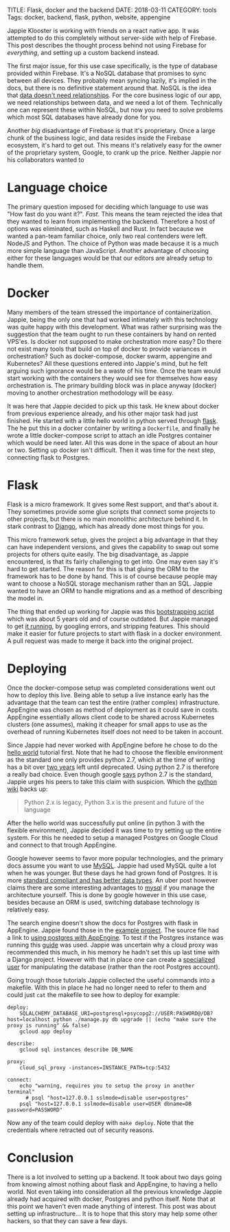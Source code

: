 TITLE: Flask, docker and the backend
DATE: 2018-03-11
CATEGORY: tools
Tags: docker, backend, flask, python, website, appengine

Jappie Klooster is working with friends on a react native app.
It was attempted to do this completely without server-side with help of Firebase.
This post describes the thought process behind not using Firebase for
*everything*, and setting up a custom backend instead.

The first major issue, for this use case specifically, is the type of database
provided within Firebase.
It's a NoSQL database that promises to sync between all devices.
They probably mean syncing lazily, it's implied in the docs,
but there is no definitive statement around that.
NoSQL is the idea that [data doesn't need relationships](http://www.monitis.com/blog/cc-in-review-the-key-differences-between-sql-and-nosql-dbs/).
For the core business logic of our app, we need relationships between data,
and we need a lot of them.
Technically one can represent these within NoSQL, but now you need to solve
problems which most SQL databases have already done for you.

Another *big* disadvantage of Firebase is that it's proprietary.
Once a large chunk of the business logic, and data resides inside the Firebase
ecosystem, it's hard to get out.
This means it's relatively easy for the owner of the proprietary system, Google,
to crank up the price.
Neither Jappie nor his collaborators wanted to 

# Language choice
The primary question imposed for deciding which language to use was
"How fast do you want it?".
*Fast*.
This means the team rejected the idea that they wanted to learn from implementing
the backend.
Therefore a host of options was eliminated, such as Haskell and Rust.
In fact because we wanted a pan-team familiar choice,
only two real contenders were left. NodeJS and Python.
The choice of Python was made because it is a much more simple
language than JavaScript.
Another advantage of choosing either for these languages would be that our
editors are already setup to handle them.

# Docker
Many members of the team stressed the importance of containerization.
Jappie, being the only one that had worked intimately with this technology
was quite happy with this development.
What was rather surprising was the suggestion that the team ought to run
these containers by hand on rented VPS'es.
Is docker not supposed to make orchestration more easy?
Do there not exist many tools that build on top of docker to provide variances
in orchestration? Such as docker-compose, docker swarm, appengine and Kubernetes?
All these questions entered into Jappie's mind,
but he felt arguing such ignorance would be a waste of his time.
Once the team would start working with the containers they would see for
themselves how easy orchestration is.
The primary building block was in place anyway (docker) moving to another
orchestration methodology will be easy.

It was here that Jappie decided to pick up this task.
He knew about docker from previous experience already, and his other major task
had just finished.
He started with a little hello world in python served through [flask](http://flask.pocoo.org/).
The he put this in a docker container by writing a `Dockerfile`, and finally
he wrote a little docker-compose script to attach an idle Postgres container
which would be need later.
All this was done in the space of about an hour or two.
Setting up docker isn't difficult.
Then it was time for the next step, connecting flask to Postgres.

# Flask
Flask is a micro framework. 
It gives some Rest support, and that's about it.
They sometimes provide some glue scripts that connect some projects to other
projects, but there is no main monolithic architecture behind it.
In stark contrast to [Django](https://www.djangoproject.com/),
which has already done most things for you.

This micro framework setup, gives the project a big advantage in that they can
have independent versions, and gives the capability to swap out some projects
for others quite easily.
The big disadvantage, as Jappie encountered, is that its fairly challenging to get
into.
One may even say it's hard to get started.
The reason for this is that gluing the ORM to the framework has to be done by
hand.
This is of course because people may want to choose a NoSQL storage mechanism
rather than an SQL.
Jappie wanted to have an ORM to handle migrations and as a method of
describing the model in.

The thing that ended up working for Jappie was this
[bootstrapping script](https://github.com/davidism/basic_flask) which was about
5 years old and of course outdated.
But Jappie managed to get [it running](https://github.com/jappeace/basic_flask),
by googling errors, and stripping features.
This should make it easier for future projects to start with flask in a
docker environment.
A pull request was made to merge it back into the original project.

# Deploying
Once the docker-compose setup was completed considerations went out how to
deploy this live.
Being able to setup a live instance early has the advantage that the team can
test the entire (rather complex) infrastructure.
AppEngine was chosen as method of deployment as it could save in costs.
AppEngine essentially allows client code to be shared
across Kubernetes clusters (one assumes),
making it cheaper for small apps to use as the
overhead of running Kubernetes itself does not need to be taken in account.

Since Jappie had never worked with AppEngine before he chose to do the
[hello world](https://cloud.google.com/python/getting-started/hello-world)
tutorial first.
Note that he had to choose the flexible environment as the standard one only
provides python 2.7, which at the time of writing has a bit over
[two years](https://pythonclock.org/) left until deprecated.
Using python 2.7 is therefore a really bad choice.
Even though google [says](https://cloud.google.com/appengine/docs/the-appengine-environments)
python 2.7 is the standard,
Jappie urges his peers to take this claim with suspicion.
Which the [python wiki](https://wiki.python.org/moin/Python2orPython3) backs up:

> Python 2.x is legacy, Python 3.x is the present and future of the language

After the hello world was successfully put online
(in python 3 with the flexible environment),
Jappie decided it was time to try setting up the entire system.
For this he needed to setup a managed Postgres on Google Cloud and connect to
that trough AppEngine.

Google however seems to favor more popular technologies,
and the primary docs assume you want to use [MySQL](https://cloud.google.com/python/getting-started/using-cloud-sql).
Jappie had used MySQL quite a lot when he was younger.
But these days he had grown fond of Postgres.
It is more
[standard compliant and has better data types](https://www.quora.com/What-are-pros-and-cons-of-PostgreSQL-and-MySQL-With-respect-to-reliability-speed-scalability-and-features).
An uber post however claims there are some interesting advantages
to [mysql](https://eng.uber.com/mysql-migration/) if you manage the architecture
yourself.
This is done by google however in this use case,
besides because an ORM is used, switching database technology is relatively easy.

The search engine doesn't show the docs for Postgres with flask in AppEngine.
Jappie found those in the [example project](https://github.com/GoogleCloudPlatform/python-docs-samples/tree/master/appengine/flexible).
The source file had a link to
[using postgres with AppEngine](https://cloud.google.com/appengine/docs/flexible/python/using-cloud-sql-postgres).
To test if the Postgres instance was running 
this [guide](https://cloud.google.com/sql/docs/postgres/connect-admin-proxy)
was used.
Jappie was uncertain why a cloud proxy was recommended this much,
in his memory he hadn't set this up last time with a Django project.
However with that in place one can create a
[specialized user](https://medium.com/@mohammedhammoud/postgresql-create-user-create-database-grant-privileges-access-aabb2507c0aa)
for manipulating the database (rather than the root Postgres account).

Going trough those tutorials Jappie collected the useful commands into a
makefile. With this in place he had no longer need to refer to them
and could just `cat` the makefile to see how to deploy for example:

```make
deploy:
    SQLALCHEMY_DATABASE_URI=postgresql+psycopg2://USER:PASWORD@/DB?host=localhost python ./manage.py db upgrade || (echo "make sure the proxy is running" && false)
    gcloud app deploy

describe:
    gcloud sql instances describe DB_NAME

proxy:
    cloud_sql_proxy -instances=INSTANCE_PATH=tcp:5432

connect:
    echo "warning, requires you to setup the proxy in another terminal"
      # psql "host=127.0.0.1 sslmode=disable user=postgres"
    psql "host=127.0.0.1 sslmode=disable user=USER dbname=DB password=PASSWORD"
```

Now any of the team could deploy with `make deploy`. Note that the credentials
where retracted out of security reasons.

# Conclusion
There is a lot involved to setting up a backend.
It took about two days going from knowing almost nothing about flask and
AppEngine, to having a hello world.
Not even taking into consideration all the previous knowledge Jappie already
had acquired with docker, Postgres and python itself.
Note that at this point we haven't even made anything of interest.
This post was about setting up infrastructure...
It is to hope that this story may help some other hackers,
so that they can save a few days.
